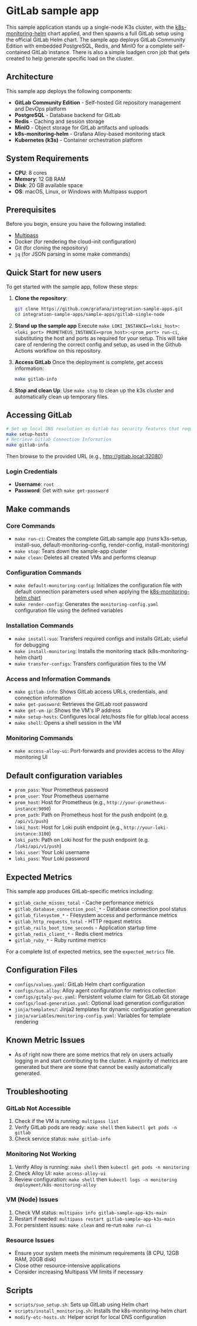 # GitLab sample app

This sample application stands up a single-node K3s cluster, with the [k8s-monitoring-helm](https://github.com/grafana/k8s-monitoring-helm) chart applied, and then spawns a full GitLab setup using the official GitLab Helm chart. The sample app deploys GitLab Community Edition with embedded PostgreSQL, Redis, and MinIO for a complete self-contained GitLab instance. There is also a simple loadgen cron job that gets created to help generate specific load on the cluster.

## Architecture

This sample app deploys the following components:
- **GitLab Community Edition** - Self-hosted Git repository management and DevOps platform
- **PostgreSQL** - Database backend for GitLab
- **Redis** - Caching and session storage
- **MinIO** - Object storage for GitLab artifacts and uploads
- **k8s-monitoring-helm** - Grafana Alloy-based monitoring stack
- **Kubernetes (k3s)** - Container orchestration platform

## System Requirements

- **CPU**: 8 cores
- **Memory**: 12 GB RAM
- **Disk**: 20 GB available space
- **OS**: macOS, Linux, or Windows with Multipass support

## Prerequisites

Before you begin, ensure you have the following installed:

- [Multipass](https://multipass.run/)
- Docker (for rendering the cloud-init configuration)
- Git (for cloning the repository)
- `jq` (for JSON parsing in some make commands)

## Quick Start for new users

To get started with the sample app, follow these steps:

1. **Clone the repository**: 
   ```sh
   git clone https://github.com/grafana/integration-sample-apps.git
   cd integration-sample-apps/sample-apps/gitlab-single-node
   ```

2. **Stand up the sample app**
   Execute `make LOKI_INSTANCE=<loki_host>:<loki_port> PROMETHEUS_INSTANCE=<prom_host>:<prom_port> run-ci`, substituting the host and ports as required for your setup.
   This will take care of rendering the correct config and setup, as used in the Github Actions workflow on this repository.

3. **Access GitLab**
   Once the deployment is complete, get access information:
   ```sh
   make gitlab-info
   ```

4. **Stop and clean Up**: 
   Use `make stop` to clean up the k3s cluster and automatically clean up temporary files.

## Accessing GitLab

```sh
# Set up local DNS resolution as Gitlab has security features that require non-port forward based access
make setup-hosts
# Retrieve Gitlab Connection Information
make gitlab-info
```
Then browse to the provided URL (e.g., http://gitlab.local:32080)

### Login Credentials
- **Username**: `root`
- **Password**: Get with `make get-password`

## Make commands

### Core Commands
- `make run-ci`: Creates the complete GitLab sample app (runs k3s-setup, install-suo, default-monitoring-config, render-config, install-monitoring)
- `make stop`: Tears down the sample-app cluster
- `make clean`: Deletes all created VMs and performs cleanup

### Configuration Commands
- `make default-monitoring-config`: Initializes the configuration file with default connection parameters used when applying the [k8s-monitoring-helm chart](https://github.com/grafana/k8s-monitoring-helm)
- `make render-config`: Generates the `monitoring-config.yaml` configuration file using the defined variables

### Installation Commands
- `make install-suo`: Transfers required configs and installs GitLab; useful for debugging
- `make install-monitoring`: Installs the monitoring stack (k8s-monitoring-helm chart)
- `make transfer-configs`: Transfers configuration files to the VM

### Access and Information Commands
- `make gitlab-info`: Shows GitLab access URLs, credentials, and connection information
- `make get-password`: Retrieves the GitLab root password
- `make get-vm-ip`: Shows the VM's IP address
- `make setup-hosts`: Configures local /etc/hosts file for gitlab.local access
- `make shell`: Opens a shell session in the VM

### Monitoring Commands
- `make access-alloy-ui`: Port-forwards and provides access to the Alloy monitoring UI

## Default configuration variables

- `prom_pass`: Your Prometheus password
- `prom_user`: Your Prometheus username
- `prom_host`: Host for Prometheus (e.g., `http://your-prometheus-instance:9090`)
- `prom_path`: Path on Prometheus host for the push endpoint (e.g. `/api/v1/push`)
- `loki_host`: Host for Loki push endpoint (e.g., `http://your-loki-instance:3100`)
- `loki_path`: Path on Loki host for the push endpoint (e.g. `/loki/api/v1/push`)
- `loki_user`: Your Loki username
- `loki_pass`: Your Loki password

## Expected Metrics

This sample app produces GitLab-specific metrics including:
- `gitlab_cache_misses_total` - Cache performance metrics
- `gitlab_database_connection_pool_*` - Database connection pool status
- `gitlab_filesystem_*` - Filesystem access and performance metrics
- `gitlab_http_requests_total` - HTTP request metrics
- `gitlab_rails_boot_time_seconds` - Application startup time
- `gitlab_redis_client_*` - Redis client metrics
- `gitlab_ruby_*` - Ruby runtime metrics

For a complete list of expected metrics, see the `expected_metrics` file.

## Configuration Files

- `configs/values.yaml`: GitLab Helm chart configuration
- `configs/suo.alloy`: Alloy agent configuration for metrics collection
- `configs/gitaly-pvc.yaml`: Persistent volume claim for GitLab Git storage
- `configs/load-generation.yaml`: Optional load generation configuration
- `jinja/templates/`: Jinja2 templates for dynamic configuration generation
- `jinja/variables/monitoring-config.yaml`: Variables for template rendering

## Known Metric Issues
- As of right now there are some metrics that rely on users actually logging in and start contributing to the cluster. A majority of metrics are generated but there are some that cannot be easily automatically generated.

## Troubleshooting

### GitLab Not Accessible
1. Check if the VM is running: `multipass list`
2. Verify GitLab pods are ready: `make shell` then `kubectl get pods -n gitlab`
3. Check service status: `make gitlab-info`

### Monitoring Not Working
1. Verify Alloy is running: `make shell` then `kubectl get pods -n monitoring`
2. Check Alloy UI: `make access-alloy-ui`
3. Review configuration: `make shell` then `kubectl logs -n monitoring deployment/k8s-monitoring-alloy`

### VM (Node) Issues
1. Check VM status: `multipass info gitlab-sample-app-k3s-main`
2. Restart if needed: `multipass restart gitlab-sample-app-k3s-main`
3. For persistent issues: `make clean` and re-run `make run-ci`

### Resource Issues
- Ensure your system meets the minimum requirements (8 CPU, 12GB RAM, 20GB disk)
- Close other resource-intensive applications
- Consider increasing Multipass VM limits if necessary

## Scripts

- `scripts/suo_setup.sh`: Sets up GitLab using Helm chart
- `scripts/install_monitoring.sh`: Installs the k8s-monitoring-helm chart
- `modify-etc-hosts.sh`: Helper script for local DNS configuration
